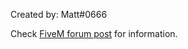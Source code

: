 Created by: Matt#0666

Check [FiveM forum post](https://forum.fivem.net/t/release-esx-scrap/648594) for information.
